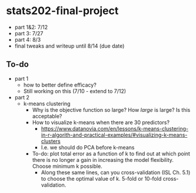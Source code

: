 # stats202-final-project
- part 1&2:  7/12
- part 3: 7/27
- part 4: 8/3
- final tweaks and writeup until 8/14 (due date)

## To-do
- part 1
  - how to better define efficacy?
  - Still working on this (7/10 - extend to 7/12)
- part 2
  - k-means clustering
    - Why is the objective function so large? How *large* is large? Is this acceptable?
    - How to visualize k-means when there are 30 predictors?
      - <https://www.datanovia.com/en/lessons/k-means-clustering-in-r-algorith-and-practical-examples/#visualizing-k-means-clusters>
      - I.e. we should do PCA before k-means
    - To-do: plot total error as a function of k to find out at which point there is no longer a gain in increasing the model flexibility. Choose minimum k possible.
      - Along these same lines, can you cross-validation (ISL Ch. 5.1) to choose the optimal value of k. 5-fold or 10-fold cross-validation. 
